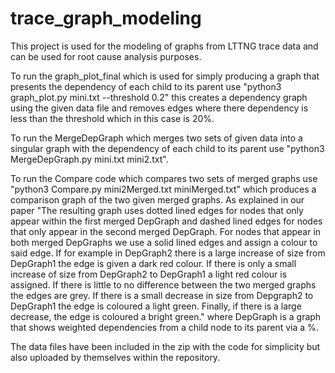 # trace_graph_modeling
This project is used for the modeling of graphs from LTTNG trace data and can be used for root cause analysis purposes. 

To run the graph_plot_final which is used for simply producing a graph that presents the dependency of each child to its parent use "python3 graph_plot.py mini.txt --threshold 0.2" this creates a dependency graph using the given data file and removes edges where there dependency is less than the threshold which in this case is 20%.

To run the MergeDepGraph which merges two sets of given data into a singular graph with the dependency of each child to its parent use "python3 MergeDepGraph.py mini.txt mini2.txt".

To run the Compare code which compares two sets of merged graphs use "python3 Compare.py mini2Merged.txt miniMerged.txt" which produces a comparison graph of the two given merged graphs. As explained in our paper "The resulting graph uses dotted lined edges for nodes that only appear within the first merged DepGraph and dashed lined edges for nodes that only appear in the second merged DepGraph. For nodes that appear in both merged DepGraphs we use a solid lined edges and assign a colour to said edge. If for example in DepGraph2 there is a large increase of size from DepGraph1 the edge is given a dark red colour. If there is only a small increase of size from DepGraph2 to DepGraph1 a light red colour is assigned. If there is little to no difference between the two merged graphs the edges are grey. If there is a small decrease in size from Depgraph2 to DepGraph1 the edge is coloured a light green. Finally, if there is a large decrease, the edge is coloured a bright green." where DepGraph is a graph that shows weighted dependencies from a child node to its parent via a %.

The data files have been included in the zip with the code for simplicity but also uploaded by themselves within the repository.
